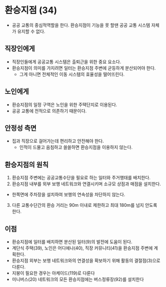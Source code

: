 # 환승지점 (34)

* 공공 교통의 중심적역할을 한다. 환승지점이 기능을 못 할땐 공공 교통 시스템 자체가 유지할 수 없다.

## 직장인에게 
* 직장인들에게 공공교통 시스템은 출퇴근을 위한 중요 요소다.
* 환승지점이 의미를 가지려면 일터는 환승지점 주변에 균등하게 분산되어야 한다. 
  + 그게 아니면 전체적인 이동 시스템의 효율성을 떨어뜨린다.

## 노인에게 

* 환승지점의 일정 구역은 노인을 위한 주택단지로 이용된다.
* 공공 교통에 전적으로 의존하기 때문이다.

## 안정성 측면

* 집과 직장으로 걸어가는데 편리하고 안전해야 한다.
  + 인적이 드물고 음침하고 쓸쓸하면 환승지점을 이용하지 않는다.

## 환승지점의 원칙  

1. 환승지점 주변에는 공공교통수단을 필요로 하는 일터와 주거행태를 배치한다.
2. 환승지점 내부를 외부 보행 네트워크와 연결시키며 소규모 상점과 매점을 설치한다. 
  + 한쪽면에 주차장을 설치하여 보행의 연속성을 차단하지 않는다.
3. 다른 교통수단간의 환승 거리는 90m 이내로 제한하고 최대 180m를 넘지 안도록 한다.

## 이점

- 환승지점에 일터를 배치하면 분산된 일터(9)의 발전에 도움이 된다.
- 계단식 주택(39), 노인은 어디에나(40), 직장 커뮤니티(41)을 환승지점 주변에 계획한다.
- 환승지점 외부는 보행 네트워크와의 연결성을 확보하기 위해 활동의 결절점(3)으로 다룬다.
- 지붕이 필요한 경우는 아케이드(119)로 다룬다
- 미니버스(20) 네트워크의 모든 환승지점에는 버스정류장(92)를 설치한다
  
  
